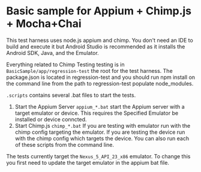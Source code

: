 # Basic sample for Appium + Chimp.js + Mocha+Chai
This test harness uses node.js appium and chimp. You don't need an IDE to build and execute it but Android Studio is recommended as it installs the Android SDK, Java, and the Emulator. 

Everything related to Chimp Testing testing is in `BasicSample/app/regression-test` the root for the test harness.  The package.json is located in regression-test and you should run npm install on the command line from the path to regression-test populate node_modules.

`.scripts`  contains several .bat files to start the tests.
1.  Start the Appium Server
`appium_*.bat` start the Appium server with a target emulator or device.  This requires the Specified Emulator be installed or device conncted.
2. Start Chimp.js
`chimp_*.bat`
If you are testing with emulator run with the chimp config targeting the emulator.  If you are testing the device run with the chimp config which targets the device.
You can also run each of these scripts from the command line.

The tests currently target the `Nexus_5_API_23_x86` emulator.
To change this you first need to update the target emulator in the appium bat file.